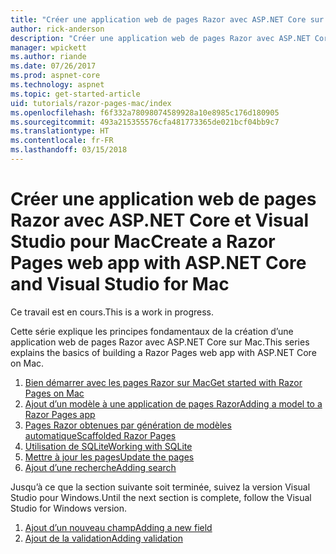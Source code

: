 ```yaml
---
title: "Créer une application web de pages Razor avec ASP.NET Core sur Mac"
author: rick-anderson
description: "Créer une application web de pages Razor avec ASP.NET Core et EF Core."
manager: wpickett
ms.author: riande
ms.date: 07/26/2017
ms.prod: aspnet-core
ms.technology: aspnet
ms.topic: get-started-article
uid: tutorials/razor-pages-mac/index
ms.openlocfilehash: f6f332a78098074589928a10e8985c176d180905
ms.sourcegitcommit: 493a215355576cfa481773365de021bcf04bb9c7
ms.translationtype: HT
ms.contentlocale: fr-FR
ms.lasthandoff: 03/15/2018
---
```

# <a name="create-a-razor-pages-web-app-with-aspnet-core-and-visual-studio-for-mac"></a><span data-ttu-id="f5e4e-103">Créer une application web de pages Razor avec ASP.NET Core et Visual Studio pour Mac</span><span class="sxs-lookup"><span data-stu-id="f5e4e-103">Create a Razor Pages web app with ASP.NET Core and Visual Studio for Mac</span></span>

<span data-ttu-id="f5e4e-104">Ce travail est en cours.</span><span class="sxs-lookup"><span data-stu-id="f5e4e-104">This is a work in progress.</span></span>

<span data-ttu-id="f5e4e-105">Cette série explique les principes fondamentaux de la création d’une application web de pages Razor avec ASP.NET Core sur Mac.</span><span class="sxs-lookup"><span data-stu-id="f5e4e-105">This series explains the basics of building a Razor Pages web app with ASP.NET Core on Mac.</span></span>

1. [<span data-ttu-id="f5e4e-106">Bien démarrer avec les pages Razor sur Mac</span><span class="sxs-lookup"><span data-stu-id="f5e4e-106">Get started with Razor Pages on Mac</span></span>](xref:tutorials/razor-pages-mac/razor-pages-start)
1. [<span data-ttu-id="f5e4e-107">Ajout d’un modèle à une application de pages Razor</span><span class="sxs-lookup"><span data-stu-id="f5e4e-107">Adding a model to a Razor Pages app</span></span>](xref:tutorials/razor-pages-mac/model)
1. [<span data-ttu-id="f5e4e-108">Pages Razor obtenues par génération de modèles automatique</span><span class="sxs-lookup"><span data-stu-id="f5e4e-108">Scaffolded Razor Pages</span></span>](xref:tutorials/razor-pages-mac/page)
1. [<span data-ttu-id="f5e4e-109">Utilisation de SQLite</span><span class="sxs-lookup"><span data-stu-id="f5e4e-109">Working with SQLite</span></span>](xref:tutorials/razor-pages-mac/sql)
1. [<span data-ttu-id="f5e4e-110">Mettre à jour les pages</span><span class="sxs-lookup"><span data-stu-id="f5e4e-110">Update the pages</span></span>](xref:tutorials/razor-pages-mac/da1)
1. [<span data-ttu-id="f5e4e-111">Ajout d’une recherche</span><span class="sxs-lookup"><span data-stu-id="f5e4e-111">Adding search</span></span>](xref:tutorials/razor-pages-mac/search)


<span data-ttu-id="f5e4e-112">Jusqu’à ce que la section suivante soit terminée, suivez la version Visual Studio pour Windows.</span><span class="sxs-lookup"><span data-stu-id="f5e4e-112">Until the next section is complete, follow the Visual Studio for Windows version.</span></span>

1. [<span data-ttu-id="f5e4e-113">Ajout d’un nouveau champ</span><span class="sxs-lookup"><span data-stu-id="f5e4e-113">Adding a new field</span></span>](xref:tutorials/razor-pages/new-field)
1. [<span data-ttu-id="f5e4e-114">Ajout de la validation</span><span class="sxs-lookup"><span data-stu-id="f5e4e-114">Adding validation</span></span>](xref:tutorials/razor-pages/validation)
